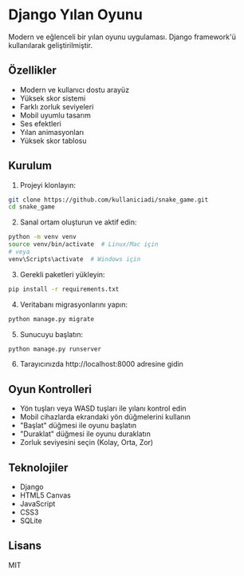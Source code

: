 # Django Yılan Oyunu

Modern ve eğlenceli bir yılan oyunu uygulaması. Django framework'ü kullanılarak geliştirilmiştir.

## Özellikler

- Modern ve kullanıcı dostu arayüz
- Yüksek skor sistemi
- Farklı zorluk seviyeleri
- Mobil uyumlu tasarım
- Ses efektleri
- Yılan animasyonları
- Yüksek skor tablosu

## Kurulum

1. Projeyi klonlayın:
```bash
git clone https://github.com/kullaniciadi/snake_game.git
cd snake_game
```

2. Sanal ortam oluşturun ve aktif edin:
```bash
python -m venv venv
source venv/bin/activate  # Linux/Mac için
# veya
venv\Scripts\activate  # Windows için
```

3. Gerekli paketleri yükleyin:
```bash
pip install -r requirements.txt
```

4. Veritabanı migrasyonlarını yapın:
```bash
python manage.py migrate
```

5. Sunucuyu başlatın:
```bash
python manage.py runserver
```

6. Tarayıcınızda http://localhost:8000 adresine gidin

## Oyun Kontrolleri

- Yön tuşları veya WASD tuşları ile yılanı kontrol edin
- Mobil cihazlarda ekrandaki yön düğmelerini kullanın
- "Başlat" düğmesi ile oyunu başlatın
- "Duraklat" düğmesi ile oyunu duraklatın
- Zorluk seviyesini seçin (Kolay, Orta, Zor)

## Teknolojiler

- Django
- HTML5 Canvas
- JavaScript
- CSS3
- SQLite

## Lisans

MIT 